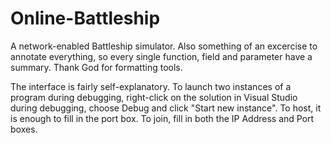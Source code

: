 # Online-Battleship
A network-enabled Battleship simulator. Also something of an excercise to annotate everything, so every single function, field and parameter have a summary.
Thank God for formatting tools.

The interface is fairly self-explanatory. To launch two instances of a program during debugging, right-click on the solution in Visual Studio during debugging, choose Debug and click "Start new instance". To host, it is enough to fill in the port box. To join, fill in both the IP Address and Port boxes.
